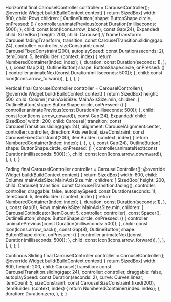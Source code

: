 Horizontal
final CarouselController controller = CarouselController();
@override
Widget build(BuildContext context) {
return SizedBox(
width: 800,
child: Row(
children: [
OutlineButton(
shape: ButtonShape.circle,
onPressed: () {
controller.animatePrevious(const Duration(milliseconds: 500));
},
child: const Icon(Icons.arrow_back)),
const Gap(24),
Expanded(
child: SizedBox(
height: 200,
child: Carousel(
// frameTransform: Carousel.fadingTransform,
transition: const CarouselTransition.sliding(gap: 24),
controller: controller,
sizeConstraint: const CarouselFixedConstraint(200),
autoplaySpeed: const Duration(seconds: 2),
itemCount: 5,
itemBuilder: (context, index) {
return NumberedContainer(index: index);
},
duration: const Duration(seconds: 1),
),
),
),
const Gap(24),
OutlineButton(
shape: ButtonShape.circle,
onPressed: () {
controller.animateNext(const Duration(milliseconds: 500));
},
child: const Icon(Icons.arrow_forward)),
],
),
);
}

Vertical
final CarouselController controller = CarouselController();
@override
Widget build(BuildContext context) {
return SizedBox(
height: 500,
child: Column(
mainAxisSize: MainAxisSize.min,
children: [
OutlineButton(
shape: ButtonShape.circle,
onPressed: () {
controller.animatePrevious(const Duration(milliseconds: 500));
},
child: const Icon(Icons.arrow_upward)),
const Gap(24),
Expanded(
child: SizedBox(
width: 200,
child: Carousel(
transition: const CarouselTransition.sliding(gap: 24),
alignment: CarouselAlignment.center,
controller: controller,
direction: Axis.vertical,
sizeConstraint: const CarouselFixedConstraint(200),
itemBuilder: (context, index) {
return NumberedContainer(index: index);
},
),
),
),
const Gap(24),
OutlineButton(
shape: ButtonShape.circle,
onPressed: () {
controller.animateNext(const Duration(milliseconds: 500));
},
child: const Icon(Icons.arrow_downward)),
],
),
);
}

Fading
final CarouselController controller = CarouselController();
@override
Widget build(BuildContext context) {
return SizedBox(
width: 800,
child: Column(
mainAxisSize: MainAxisSize.min,
children: [
SizedBox(
height: 200,
child: Carousel(
transition: const CarouselTransition.fading(),
controller: controller,
draggable: false,
autoplaySpeed: const Duration(seconds: 1),
itemCount: 5,
itemBuilder: (context, index) {
return NumberedContainer(index: index);
},
duration: const Duration(seconds: 1),
),
),
const Gap(8),
Row(
mainAxisSize: MainAxisSize.min,
children: [
CarouselDotIndicator(itemCount: 5, controller: controller),
const Spacer(),
OutlineButton(
shape: ButtonShape.circle,
onPressed: () {
controller
.animatePrevious(const Duration(milliseconds: 500));
},
child: const Icon(Icons.arrow_back)),
const Gap(8),
OutlineButton(
shape: ButtonShape.circle,
onPressed: () {
controller.animateNext(const Duration(milliseconds: 500));
},
child: const Icon(Icons.arrow_forward)),
],
),
],
),
);
}

Continous Sliding
final CarouselController controller = CarouselController();
@override
Widget build(BuildContext context) {
return SizedBox(
width: 800,
height: 200,
child: Carousel(
transition: const CarouselTransition.sliding(gap: 24),
controller: controller,
draggable: false,
autoplaySpeed: const Duration(seconds: 2),
curve: Curves.linear,
itemCount: 5,
sizeConstraint: const CarouselSizeConstraint.fixed(200),
itemBuilder: (context, index) {
return NumberedContainer(index: index);
},
duration: Duration.zero,
),
);
}
